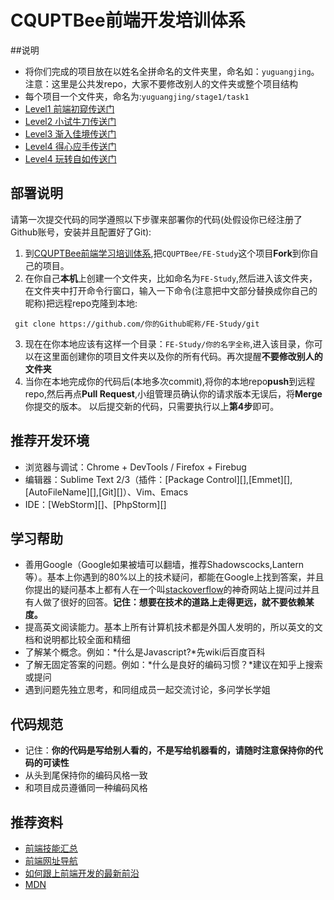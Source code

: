 ﻿# CQUPTBee前端开发培训体系

##说明

+ 将你们完成的项目放在以姓名全拼命名的文件夹里，命名如：`yuguangjing`。注意：这里是公共发repo，大家不要修改别人的文件夹或整个项目结构
+ 每个项目一个文件夹，命名为:`yuguangjing/stage1/task1`
+ [Level1 前端初窥传送门](/stage1.md)
+ [Level2 小试牛刀传送门](/stage2.md)
+ [Level3 渐入佳境传送门](/stage3.md)
+ [Level4 得心应手传送门](/stage4.md)
+ [Level4 玩转自如传送门](/stage5.md)

## 部署说明

请第一次提交代码的同学遵照以下步骤来部署你的代码(处假设你已经注册了Github账号，安装并且配置好了Git):

1. 到[CQUPTBee前端学习培训体系][1],把`CQUPTBee/FE-Study`这个项目**Fork**到你自己的项目。
2. 在你自己**本机**上创建一个文件夹，比如命名为`FE-Study`,然后进入该文件夹，在文件夹中打开命令行窗口，输入一下命令(注意把中文部分替换成你自己的昵称)把远程repo克隆到本地:

```
 git clone https://github.com/你的Github昵称/FE-Study/git
```
3. 现在在你本地应该有这样一个目录：`FE-Study/你的名字全称`,进入该目录，你可以在这里面创建你的项目文件夹以及你的所有代码。再次提醒**不要修改别人的文件夹**
4. 当你在本地完成你的代码后(本地多次commit),将你的本地repo**push**到远程repo,然后再点**Pull Request**,小组管理员确认你的请求版本无误后，将**Merge**你提交的版本。
以后提交新的代码，只需要执行以上**第4步**即可。

## 推荐开发环境

+ 浏览器与调试：Chrome + DevTools / Firefox + Firebug
+ 编辑器：Sublime Text 2/3（插件：[Package Control][],[Emmet][],[AutoFileName][],[Git][]）、Vim、Emacs
+ IDE：[WebStorm][]、[PhpStorm][]

## 学习帮助

* 善用Google（Google如果被墙可以翻墙，推荐Shadowscocks,Lantern等）。基本上你遇到的80%以上的技术疑问，都能在Google上找到答案，并且你提出的疑问基本上都有人在一个叫[stackoverflow][2]的神奇网站上提问过并且有人做了很好的回答。**记住：想要在技术的道路上走得更远，就不要依赖某度。**
* 提高英文阅读能力。基本上所有计算机技术都是外国人发明的，所以英文的文档和说明都比较全面和精细
* 了解某个概念。例如：*什么是Javascript?*先wiki后百度百科
* 了解无固定答案的问题。例如：*什么是良好的编码习惯？*建议在知乎上搜索或提问
* 遇到问题先独立思考，和同组成员一起交流讨论，多问学长学姐

## 代码规范

* 记住：**你的代码是写给别人看的，不是写给机器看的，请随时注意保持你的代码的可读性**
* 从头到尾保持你的编码风格一致
* 和项目成员遵循同一种编码风格

## 推荐资料

+  [前端技能汇总](https://github.com/JacksonTian/fks)
+  [前端网址导航](http://www.whycss.com/)
+  [如何跟上前端开发的最新前沿](https://uptodate.frontendrescue.org/zh/)
+  [MDN](https://developer.mozilla.org/zh-CN/docs/Web)

  [1]: https://github.com/CQUPTBee/FE-Study
  [2]: http://stackoverflow.com/